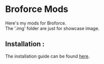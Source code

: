 # Broforce Mods
 Here's my mods for Broforce.  
 The '.img' folder are just for showcase image.

## Installation :
The installation guide can be found [here](https://steamcommunity.com/sharedfiles/filedetails/?id=2434812447).  
